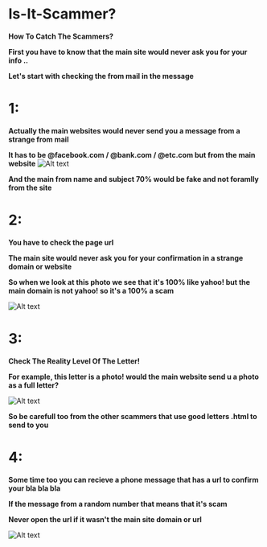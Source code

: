 # Is-It-Scammer?
**How To Catch The Scammers?**

**First you have to know that the main site would never ask you for your info ..**

**Let's start with checking the from mail in the message**

# 1:
**Actually the main websites would never send you a message from a strange from mail**

**It has to be @facebook.com / @bank.com / @etc.com but from the main website**
![Alt text](https://i.imgur.com/kbTBB8l.png)

**And the main from name and subject 70% would be fake and not foramlly from the site**


# 2:
**You have to check the page url**

**The main site would never ask you for your confirmation in a strange domain or website**

**So when we look at this photo we see that it's 100% like yahoo! but the main domain is not yahoo! so it's a 100% a scam**

![Alt text](https://i.imgur.com/KpdHLMb.png)

# 3:
**Check The Reality Level Of The Letter!**

**For example, this letter is a photo! would the main website send u a photo as a full letter?**

![Alt text](https://i.imgur.com/fuOtLlu.png)

**So be carefull too from the other scammers that use good letters .html to send to you**

# 4:
**Some time too you can recieve a phone message that has a url to confirm your bla bla bla**

**If the message from a random number that means that it's scam**

**Never open the url if it wasn't the main site domain or url**

![Alt text](https://i.imgur.com/XkWCmCP.png)


